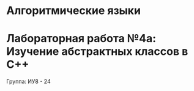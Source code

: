# Алгоритмические языки
# Лабораторная работа №4a: Изучение абстрактных классов в C++
Группа: ИУ8 - 24
